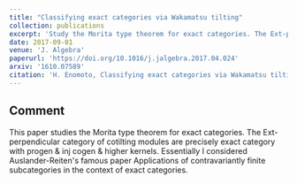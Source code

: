 ```yaml
---
title: "Classifying exact categories via Wakamatsu tilting"
collection: publications
excerpt: 'Study the Morita type theorem for exact categories. The Ext-perpendicular category of cotilting modules are precisely exact category with progen & inj cogen & higher kernels.'
date: 2017-09-01
venue: 'J. Algebra'
paperurl: 'https://doi.org/10.1016/j.jalgebra.2017.04.024'
arxiv: '1610.07589'
citation: 'H. Enomoto, Classifying exact categories via Wakamatsu tilting, J. Algebra 485 (2017), 1--44.'
---
```


## Comment

This paper studies the Morita type theorem for exact categories. The Ext-perpendicular category of cotilting modules are precisely exact category with progen & inj cogen & higher kernels.
Essentially I considered Auslander-Reiten's famous paper Applications of contravariantly finite subcategories in the context of exact categories.
